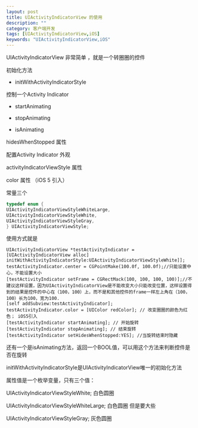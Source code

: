 ```yaml
---
layout: post
title: UIActivityIndicatorView 的使用
description: ""
category: 客户端开发
tags: [UIActivityIndicatorView,iOS]
keywords: "UIActivityIndicatorView,iOS"
---
```



UIActivityIndicatorView 非常简单 ，就是一个转圈圈的控件

初始化方法

- initWithActivityIndicatorStyle

控制一个Activity Indicator

- startAnimating

- stopAnimating

- isAnimating

hidesWhenStopped 属性

配置Activity Indicator 外观

activityIndicatorViewStyle 属性

color 属性  （iOS 5  引入）

常量三个

```c
typedef enum {
UIActivityIndicatorViewStyleWhiteLarge,
UIActivityIndicatorViewStyleWhite,
UIActivityIndicatorViewStyleGray,
} UIActivityIndicatorViewStyle;
```

使用方式就是

```oc
UIActivityIndicatorView *testActivityIndicator = [UIActivityIndicatorView alloc] initWithActivityIndicatorStyle:UIActivityIndicatorViewStyleWhite]];
testActivityIndicator.center = CGPointMake(100.0f, 100.0f);//只能设置中心，不能设置大小
[testActivityIndicator setFrame = CGRectMack(100, 100, 100, 100)];//不建议这样设置，因为UIActivityIndicatorView是不能改变大小只能改变位置，这样设置得到的结果是控件的中心在（100，100）上，而不是和其他控件的frame一样左上角在（100， 100）长为100，宽为100.
[self addSubview:testActivityIndicator];
testActivityIndicator.color = [UIColor redColor]; // 改变圈圈的颜色为红色； iOS5引入
[testActivityIndicator startAnimating]; // 开始旋转
[testActivityIndicator stopAnimating]; // 结束旋转
[testActivityIndicator setHidesWhenStopped:YES]; //当旋转结束时隐藏
```

还有一个是isAnimating方法，返回一个BOOL值，可以用这个方法来判断控件是否在旋转



initWithActivityIndicatorStyle是UIActivityIndicatorView唯一的初始化方法

属性值是一个枚举变量，只有三个值：

UIActivityIndicatorViewStyleWhite; 白色圆圈

UIActivityIndicatorViewStyleWhiteLarge; 白色圆圈 但是要大些

UIActivityIndicatorViewStyleGray; 灰色圆圈
